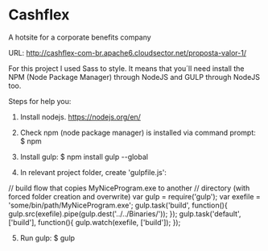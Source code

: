 # Cashflex
A hotsite for a corporate benefits company

URL: http://cashflex-com-br.apache6.cloudsector.net/proposta-valor-1/

For this project I used Sass to style. It means that you´ll need install the NPM (Node Package Manager) through NodeJS and GULP through NodeJS too.

Steps for help you:

1. Install nodejs. https://nodejs.org/en/

2. Check npm (node package manager) is installed via command prompt: $ npm

3. Install gulp: $ npm install gulp --global

4. In relevant project folder, create 'gulpfile.js':

// build flow that copies MyNiceProgram.exe to another // directory (with forced folder creation and overwrite) var gulp = require('gulp'); var exefile = 'some/bin/path/MyNiceProgram.exe'; gulp.task('build', function(){ gulp.src(exefile).pipe(gulp.dest('../../Binaries/')); }); gulp.task('default', ['build'], function(){ gulp.watch(exefile, ['build']); });

5. Run gulp: $ gulp
